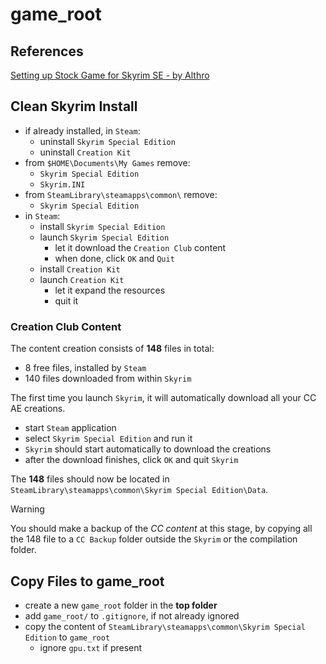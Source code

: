 # game_root

## References

[Setting up Stock Game for Skyrim SE - by Althro](https://github.com/LivelyDismay/Learn-To-Mod/blob/main/lessons/Setting%20up%20Stock%20Game%20for%20Skyrim%20SE.md#setting-up-stock-game-for-skyrim-se---by-althro)

## Clean Skyrim Install

* if already installed, in `Steam`:
  * uninstall `Skyrim Special Edition`
  * uninstall `Creation Kit`
* from `$HOME\Documents\My Games` remove:
  * `Skyrim Special Edition`
  * `Skyrim.INI`
* from `SteamLibrary\steamapps\common\` remove:
  * `Skyrim Special Edition`
* in `Steam`:
  * install `Skyrim Special Edition`
  * launch `Skyrim Special Edition`
    * let it download the `Creation Club` content
    * when done, click `OK` and `Quit`
  * install `Creation Kit`
  * launch `Creation Kit`
    * let it expand the resources
    * quit it

### Creation Club Content

The content creation consists of **148** files in total:

* 8 free files, installed by `Steam`
* 140 files downloaded from within `Skyrim`

The first time you launch `Skyrim`, it will automatically download all your CC AE creations.

* start `Steam` application
* select `Skyrim Special Edition` and run it
* `Skyrim` should start automatically to download the creations
* after the download finishes, click `OK` and quit `Skyrim`

The **148** files should now be located in `SteamLibrary\steamapps\common\Skyrim Special Edition\Data`.

> [!WARNING]
> You should make a backup of the *CC content* at this stage, by copying all the 148 file to a `CC Backup` folder outside the `Skyrim` or the compilation folder.

## Copy Files to game_root

* create a new `game_root` folder in the **top folder**
* add `game_root/` to `.gitignore`, if not already ignored
* copy the content of `SteamLibrary\steamapps\common\Skyrim Special Edition` to `game_root`
  * ignore `gpu.txt` if present
